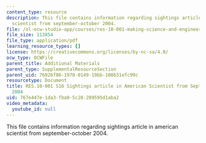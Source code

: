 ```yaml
---
content_type: resource
description: This file contains information regarding sightings article in american
  scientist from september-october 2004.
file: /ol-ocw-studio-app/courses/res-10-001-making-science-and-engineering-pictures-a-practical-guide-to-presenting-your-work-spring-2016/767e447e1da3fba05c28289595d1aba2_MITRES_10_001S16_SeptOct04.pdf
file_size: 113854
file_type: application/pdf
learning_resource_types: []
license: https://creativecommons.org/licenses/by-nc-sa/4.0/
ocw_type: OCWFile
parent_title: Additional Materials
parent_type: SupplementalResourceSection
parent_uid: 76026f86-1978-0149-19bb-108b31efc99c
resourcetype: Document
title: RES.10-001 S16 Sightings article in American Scientist from September-October
  2004
uid: 767e447e-1da3-fba0-5c28-289595d1aba2
video_metadata:
  youtube_id: null
---
```

This file contains information regarding sightings article in american scientist from september-october 2004.